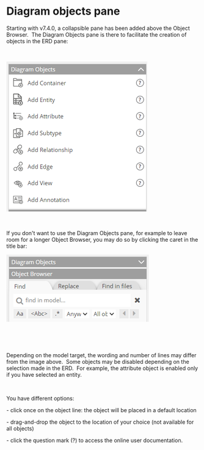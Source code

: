 # Diagram objects pane

Starting with v7.4.0, a collapsible pane has been added above the Object Browser.&nbsp; The Diagram Objects pane is there to facilitate the creation of objects in the ERD pane:

&nbsp;

![Diagram Objects pane](<lib/Diagram Objects pane.png>)

&nbsp;

If you don't want to use the Diagram Objects pane, for example to leave room for a longer Object Browser, you may do so by clicking the caret in the title bar:

![Diagram Objects pane - collapsed](<lib/Diagram Objects pane - collapsed.png>)

&nbsp;

&nbsp;

Depending on the model target, the wording and number of lines may differ from the image above.&nbsp; Some objects may be disabled depending on the selection made in the ERD.&nbsp; For example, the attribute object is enabled only if you have selected an entity.

&nbsp;

You have different options:

\- click once on the object line: the object will be placed in a default location

\- drag-and-drop the object to the location of your choice (not available for all objects)

\- click the question mark (?) to access the online user documentation.

&nbsp;

